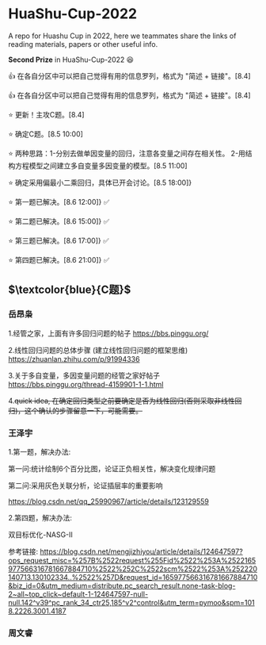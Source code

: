 # HuaShu-Cup-2022
A repo for Huashu Cup in 2022, here we teammates share the links of reading materials, papers or other useful info.

**Second Prize** in HuaShu-Cup-2022 :laughing:


:+1: 在各自分区中可以把自己觉得有用的信息罗列，格式为 "简述 + 链接"。[8.4]

:+1: 在各自分区中可以把自己觉得有用的信息罗列，格式为 "简述 + 链接"。[8.4]

:star: 更新！主攻C题。[8.4]

:star: 确定C题。[8.5 10:00]

:star: 两种思路：1-分别去做单因变量的回归，注意各变量之间存在相关性。 2-用结构方程模型之间建立多自变量多因变量的模型。[8.5  11:00] 

:star: 确定采用偏最小二乘回归，具体已开会讨论。[8.5 18:00]} 

:star: 第一题已解决。[8.6  12:00]} :white_check_mark:

:star: 第二题已解决。[8.6  15:00]} :white_check_mark:

:star: 第三题已解决。[8.6  17:00]} :white_check_mark:

:star: 第四题已解决。[8.6  21:00]} :white_check_mark:


## $\textcolor{blue}{C题}$
### 岳昂枭
1.经管之家，上面有许多回归问题的帖子 https://bbs.pinggu.org/

2.线性回归问题的总体步骤 (建立线性回归问题的框架思维) https://zhuanlan.zhihu.com/p/91994336

3.关于多自变量，多因变量问题的经管之家好帖子 https://bbs.pinggu.org/thread-4159901-1-1.html

4.~~quick idea, 在确定回归类型之前要确定是否为线性回归(否则采取非线性回归)，这个确认的步骤留意一下，可能需要。~~



### 王泽宇
1.第一题，解决办法:

第一问:统计绘制6个百分比图，论证正负相关性，解决变化规律问题

第二问:采用灰色关联分析，论证插层率的重要影响

https://blog.csdn.net/qq_25990967/article/details/123129559

2.第四题，解决办法:

双目标优化-NASG-II

参考链接:
https://blog.csdn.net/mengjizhiyou/article/details/124647597?ops_request_misc=%257B%2522request%255Fid%2522%253A%2522165977566316781667884710%2522%252C%2522scm%2522%253A%252220140713.130102334..%2522%257D&request_id=165977566316781667884710&biz_id=0&utm_medium=distribute.pc_search_result.none-task-blog-2~all~top_click~default-1-124647597-null-null.142^v39^pc_rank_34_ctr25,185^v2^control&utm_term=pymoo&spm=1018.2226.3001.4187


### 周文睿
